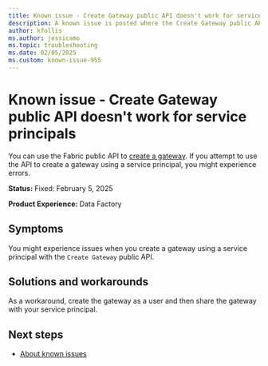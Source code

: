 ```yaml
---
title: Known issue - Create Gateway public API doesn't work for service principals
description: A known issue is posted where the Create Gateway public API doesn't work for service principals.
author: kfollis
ms.author: jessicamo
ms.topic: troubleshooting  
ms.date: 02/05/2025
ms.custom: known-issue-955
---
```


# Known issue - Create Gateway public API doesn't work for service principals

You can use the Fabric public API to [create a gateway](/rest/api/fabric/core/gateways/create-gateway). If you attempt to use the API to create a gateway using a service principal, you might experience errors.

**Status:** Fixed: February 5, 2025

**Product Experience:** Data Factory

## Symptoms

You might experience issues when you create a gateway using a service principal with the `Create Gateway` public API.

## Solutions and workarounds

As a workaround, create the gateway as a user and then share the gateway with your service principal.

## Next steps

- [About known issues](https://support.fabric.microsoft.com/known-issues)
